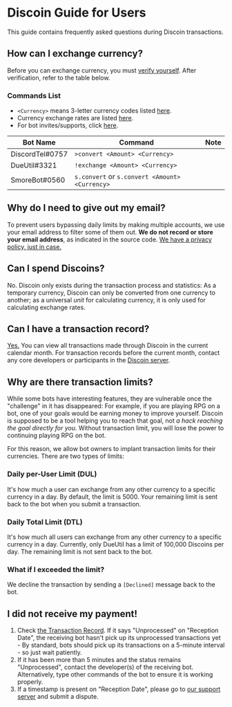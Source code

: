 # Discoin Guide for Users

This guide contains frequently asked questions during Discoin transactions.

## How can I exchange currency?
Before you can exchange currency, you must [verify yourself](http://discoin.sidetrip.xyz/verify). After verification, refer to the table below.

### Commands List
* `<Currency>` means 3-letter currency codes listed [here](http://discoin.sidetrip.xyz/rates).
* Currency exchange rates are listed [here](http://discoin.sidetrip.xyz/rates).
* For bot invites/supports, click [here](/austinhuang0131/Discoin/wiki/List-of-Participants).

|Bot Name|Command|Note|
|-|-|-|
|DiscordTel#0757|`>convert <Amount> <Currency>`||
|DueUtil#3321|`!exchange <Amount> <Currency>`||
|SmoreBot#0560|`s.convert` or `s.convert <Amount> <Currency>`| |

## Why do I need to give out my email?
To prevent users bypassing daily limits by making multiple accounts, we use your email address to filter some of them out. **We do not record or store your email address**, as indicated in the source code. [We have a privacy policy, just in case.](https://github.com/austinhuang0131/Discoin/wiki/ToS-&-Privacy#privacy-policy)

## Can I spend Discoins?
No. Discoin only exists during the transaction process and statistics: As a temporary currency, Discoin can only be converted from one currency to another; as a universal *unit* for calculating currency, it is only used for calculating exchange rates.

## Can I have a transaction record?
[Yes.](http://discoin.sidetrip.xyz/record) You can view all transactions made through Discoin in the current calendar month. For transaction records before the current month, contact any core developers or participants in the [Discoin server](https://discord.gg/NExXSDH).

## Why are there transaction limits?
While some bots have interesting features, they are vulnerable once the "challenge" in it has disappeared: For example, if you are playing RPG on a bot, one of your goals would be earning money to improve yourself. Discoin is supposed to be a tool helping you to reach that goal, not *a hack reaching the goal directly for you*. Without transaction limit, you will lose the power to continuing playing RPG on the bot.

For this reason, we allow bot owners to implant transaction limits for their currencies. There are two types of limits:

### Daily per-User Limit (DUL)
It's how much a user can exchange from any other currency to a specific currency in a day. By default, the limit is 5000. Your remaining limit is sent back to the bot when you submit a transaction.

### Daily Total Limit (DTL)
It's how much all users can exchange from any other currency to a specific currency in a day. Currently, only DueUtil has a limit of 100,000 Discoins per day. The remaining limit is not sent back to the bot.

### What if I exceeded the limit?
We decline the transaction by sending a `[Declined]` message back to the bot.

## I did not receive my payment!
1. Check [the Transaction Record](http://discoin.sidetrip.xyz/record). If it says "Unprocessed" on "Reception Date", the receiving bot hasn't pick up its unprocessed transactions yet - By standard, bots should pick up its transactions on a 5-minute interval - so just wait patiently.
2. If it has been more than 5 minutes and the status remains "Unprocessed", contact the developer(s) of the receiving bot. Alternatively, type other commands of the bot to ensure it is working properly.
3. If a timestamp is present on "Reception Date", please go to [our support server](https://discord.gg/NExXSDH) and submit a dispute.
